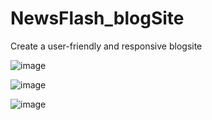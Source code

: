 # NewsFlash_blogSite
Create a user-friendly and responsive blogsite

![image](https://user-images.githubusercontent.com/95193151/182395674-b295f563-aca7-4601-982b-6a082b278d9c.png) 

![image](https://user-images.githubusercontent.com/95193151/182396362-cd4ef90e-accc-4fa1-8cf0-0a08d4e0777c.png)





![image](https://user-images.githubusercontent.com/95193151/182390961-c394203f-9332-4e44-ad28-98861b6f063a.png)
